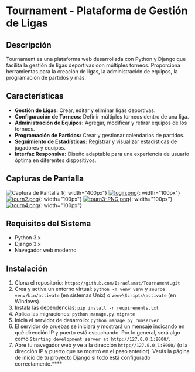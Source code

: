 # Tournament - Plataforma de Gestión de Ligas

## Descripción
Tournament es una plataforma web desarrollada con Python y Django que facilita la gestión de ligas deportivas con múltiples torneos. Proporciona herramientas para la creación de ligas, la administración de equipos, la programación de partidos y más.

## Características

- **Gestión de Ligas:** Crear, editar y eliminar ligas deportivas.
- **Configuración de Torneos:** Definir múltiples torneos dentro de una liga.
- **Administración de Equipos:** Agregar, modificar y retirar equipos de los torneos.
- **Programación de Partidos:** Crear y gestionar calendarios de partidos.
- **Seguimiento de Estadísticas:** Registrar y visualizar estadísticas de jugadores y equipos.
- **Interfaz Responsiva:** Diseño adaptable para una experiencia de usuario óptima en diferentes dispositivos.

## Capturas de Pantalla
![Captura de Pantalla 1](https://i.postimg.cc/qRdVs0gD/home.png){: width="400px"}
[![login.png](https://i.postimg.cc/zBSmpMgz/login.png)](https://postimg.cc/2b6XS0GM){: width="100px"}
[![tourn2.png](https://i.postimg.cc/7ZCpjb2Q/tourn2.png)](https://postimg.cc/bZhCtyLQ){: width="100px"}
[![tourn3-PNG.png](https://i.postimg.cc/xj5DzwQg/tourn3-PNG.png)](https://postimg.cc/xqX4rFcb){: width="100px"}
[![tourn4.png](https://i.postimg.cc/gktCM3nZ/tourn4.png)](https://postimg.cc/crYkCg7x){: width="100px"}

## Requisitos del Sistema

- Python 3.x
- Django 3.x
- Navegador web moderno

## Instalación

1. Clona el repositorio: `https://github.com/Israelamat/Tournament.git`
2. Crea y activa un entorno virtual: `python -m venv venv` y `source venv/bin/activate` (en sistemas Unix) o `venv\Scripts\activate` (en Windows).
3. Instala las dependencias: `pip install -r requirements.txt`
4. Aplica las migraciones: `python manage.py migrate`
5. Inicia el servidor de desarrollo: `python manage.py runserver`
6. El servidor de pruebas se iniciará y mostrará un mensaje indicando en qué dirección IP y puerto está escuchando. Por lo general, será algo como `Starting development server at http://127.0.0.1:8000/`.
7. Abre tu navegador web y ve a la dirección `http://127.0.0.1:8000/` (o la dirección IP y puerto que se mostró en el paso anterior). Verás la página de inicio de tu proyecto Django si todo está configurado correctamente.****


